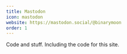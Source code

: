 ```yaml
---
title: Mastodon
icon: mastodon
website: https://mastodon.social/@binarymoon
order: 1
---
```

Code and stuff. Including the code for this site.
